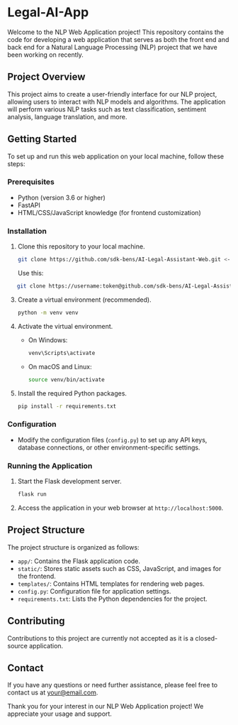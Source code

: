 # Legal-AI-App


Welcome to the NLP Web Application project! This repository contains the code for developing a web application that serves as both the front end and back end for a Natural Language Processing (NLP) project that we have been working on recently.

## Project Overview

This project aims to create a user-friendly interface for our NLP project, allowing users to interact with NLP models and algorithms. The application will perform various NLP tasks such as text classification, sentiment analysis, language translation, and more.

## Getting Started

To set up and run this web application on your local machine, follow these steps:

### Prerequisites

- Python (version 3.6 or higher)
- FastAPI
- HTML/CSS/JavaScript knowledge (for frontend customization)

### Installation

1. Clone this repository to your local machine.

   ```bash
   git clone https://github.com/sdk-bens/AI-Legal-Assistant-Web.git <-- This is Deprecated
   ```
   Use this:
   
```bash
   git clone https://username:token@github.com/sdk-bens/AI-Legal-Assistant-Web.git

```


3. Create a virtual environment (recommended).

   ```bash
   python -m venv venv
   ```

4. Activate the virtual environment.

   - On Windows:

     ```bash
     venv\Scripts\activate
     ```

   - On macOS and Linux:

     ```bash
     source venv/bin/activate
     ```

5. Install the required Python packages.

   ```bash
   pip install -r requirements.txt
   ```

### Configuration

- Modify the configuration files (`config.py`) to set up any API keys, database connections, or other environment-specific settings.

### Running the Application

1. Start the Flask development server.

   ```bash
   flask run
   ```

2. Access the application in your web browser at `http://localhost:5000`.

## Project Structure

The project structure is organized as follows:

- `app/`: Contains the Flask application code.
- `static/`: Stores static assets such as CSS, JavaScript, and images for the frontend.
- `templates/`: Contains HTML templates for rendering web pages.
- `config.py`: Configuration file for application settings.
- `requirements.txt`: Lists the Python dependencies for the project.

## Contributing

Contributions to this project are currently not accepted as it is a closed-source application.

## Contact

If you have any questions or need further assistance, please feel free to contact us at [your@email.com](mailto:your@email.com).

Thank you for your interest in our NLP Web Application project! We appreciate your usage and support.

